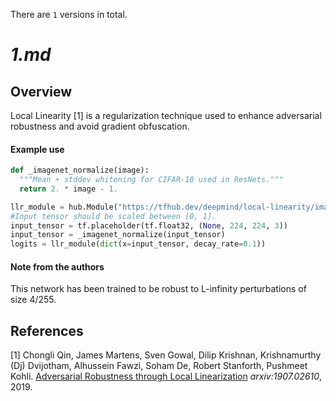 There are `1` versions in total.

# _1.md_
## Overview

Local Linearity [1] is a regularization technique used to enhance adversarial
robustness and avoid gradient obfuscation.

#### Example use

```python
def _imagenet_normalize(image):
  """Mean + stddev whitening for CIFAR-10 used in ResNets."""
  return 2. * image - 1.

llr_module = hub.Module("https://tfhub.dev/deepmind/local-linearity/imagenet/1")
#Input tensor should be scaled between [0, 1].
input_tensor = tf.placeholder(tf.float32, (None, 224, 224, 3))
input_tensor = _imagenet_normalize(input_tensor)
logits = llr_module(dict(x=input_tensor, decay_rate=0.1))
```

#### Note from the authors

This network has been trained to be robust to L-infinity perturbations of size
4/255.

## References

[1] Chongli Qin, James Martens, Sven Gowal, Dilip Krishnan, Krishnamurthy (Dj)
Dvijotham, Alhussein Fawzi, Soham De, Robert Stanforth, Pushmeet Kohli.
[Adversarial Robustness through Local Linearization](https://arxiv.org/abs/1907.02610)
*arxiv:1907.02610*, 2019.